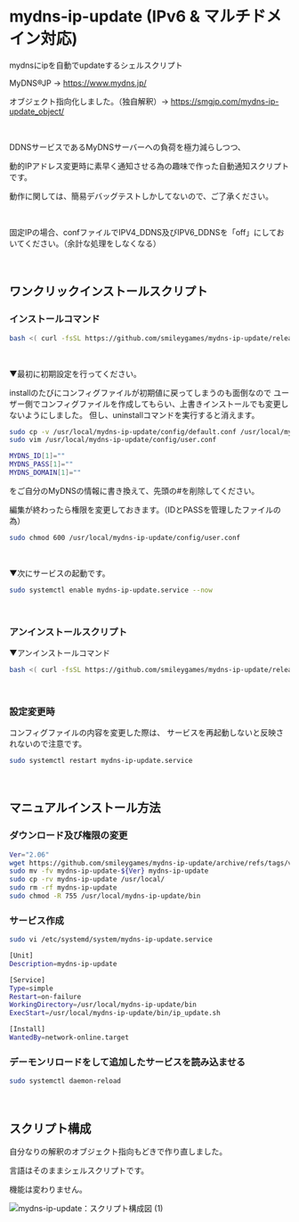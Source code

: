# mydns-ip-update (IPv6 & マルチドメイン対応)

mydnsにipを自動でupdateするシェルスクリプト

MyDNS®JP → https://www.mydns.jp/

オブジェクト指向化しました。（独自解釈）→ https://smgjp.com/mydns-ip-update_object/

<br>

DDNSサービスであるMyDNSサーバーへの負荷を極力減らしつつ、

動的IPアドレス変更時に素早く通知させる為の趣味で作った自動通知スクリプトです。

動作に関しては、簡易デバッグテストしかしてないので、ご了承ください。

<br>

固定IPの場合、confファイルでIPV4_DDNS及びIPV6_DDNSを「off」にしておいてください。（余計な処理をしなくなる）

<br>

## ワンクリックインストールスクリプト
### インストールコマンド
```bash
bash <( curl -fsSL https://github.com/smileygames/mydns-ip-update/releases/download/v2.06/install.sh )
```

<br>

▼最初に初期設定を行ってください。

installのたびにコンフィグファイルが初期値に戻ってしまうのも面倒なので
ユーザー側でコンフィグファイルを作成してもらい、上書きインストールでも変更しないようにしました。
但し、uninstallコマンドを実行すると消えます。
```bash
sudo cp -v /usr/local/mydns-ip-update/config/default.conf /usr/local/mydns-ip-update/config/user.conf
sudo vim /usr/local/mydns-ip-update/config/user.conf
```
```bash
MYDNS_ID[1]=""
MYDNS_PASS[1]=""
MYDNS_DOMAIN[1]=""
```
をご自分のMyDNSの情報に書き換えて、先頭の#を削除してください。

編集が終わったら権限を変更しておきます。（IDとPASSを管理したファイルの為）
```bash
sudo chmod 600 /usr/local/mydns-ip-update/config/user.conf
```

<br>

▼次にサービスの起動です。

```bash
sudo systemctl enable mydns-ip-update.service --now
```
<br>

### アンインストールスクリプト
▼アンインストールコマンド
```bash
bash <( curl -fsSL https://github.com/smileygames/mydns-ip-update/releases/download/v2.06/uninstall.sh )
```

<br>

### 設定変更時
コンフィグファイルの内容を変更した際は、
サービスを再起動しないと反映されないので注意です。
```bash
sudo systemctl restart mydns-ip-update.service
```
<br>

## マニュアルインストール方法

### ダウンロード及び権限の変更

```bash
Ver="2.06"
wget https://github.com/smileygames/mydns-ip-update/archive/refs/tags/v${Ver}.tar.gz -O - | sudo tar zxvf - -C ./
sudo mv -fv mydns-ip-update-${Ver} mydns-ip-update
sudo cp -rv mydns-ip-update /usr/local/
sudo rm -rf mydns-ip-update
sudo chmod -R 755 /usr/local/mydns-ip-update/bin
```

### サービス作成
```bash
sudo vi /etc/systemd/system/mydns-ip-update.service
```
```bash
[Unit]
Description=mydns-ip-update

[Service]
Type=simple
Restart=on-failure
WorkingDirectory=/usr/local/mydns-ip-update/bin
ExecStart=/usr/local/mydns-ip-update/bin/ip_update.sh

[Install]
WantedBy=network-online.target
```

### デーモンリロードをして追加したサービスを読み込ませる
```bash
sudo systemctl daemon-reload
```

<br>

## スクリプト構成

自分なりの解釈のオブジェクト指向もどきで作り直しました。

言語はそのままシェルスクリプトです。

機能は変わりません。

![mydns-ip-update：スクリプト構成図 (1)](https://github.com/smileygames/mydns-ip-update/assets/134200591/99235248-91c0-4df9-bc56-e6e4a434e454)
